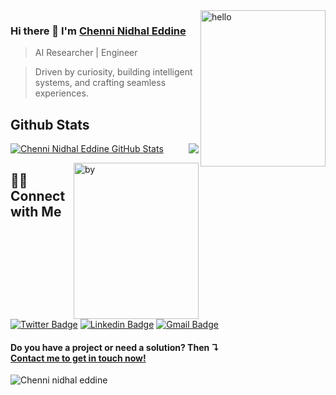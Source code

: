 <img align="right" src="https://i.ibb.co/BCSqNnk/hello.gif" alt="hello" border="0" width="200px" height="250px">

### Hi there 👋 I'm [Chenni Nidhal Eddine](https://nidhal-eddine-chenni.vercel.app/)
> AI Researcher | Engineer
 
> Driven by curiosity, building intelligent systems, and crafting seamless experiences.  


## Github Stats

<img align='right' src = "https://github-readme-stats.vercel.app/api/top-langs/?username=CHENNI-Nidhaleddine&layout=compact">

[![Chenni Nidhal Eddine GitHub Stats](https://github-readme-stats.vercel.app/api?username=CHENNI-Nidhaleddine&show_icons=true&count_private=true)](https://github.com/CHENNI-Nidhaleddine)

<img align='right' src="https://i.ibb.co/2kjd0zP/by.gif" alt="by" border="0" width="200px" height="250px"/>

## 🤝🏻 Connect with Me

[![Twitter Badge](https://img.shields.io/badge/-@NidhalEddineC-1ca0f1?style=flat-square&labelColor=1ca0f1&logo=twitter&logoColor=white&link=https://twitter.com/NidhaleddineC)](https://twitter.com/NidhaleddineC) [![Linkedin Badge](https://img.shields.io/badge/-ChenniNidhalEddine-blue?style=flat-square&logo=Linkedin&logoColor=white&link=https://www.linkedin.com/in/nidhaleddine-chenni/)](https://www.linkedin.com/in/nidhaleddine-chenni/) <!-- [![Medium Badge](https://img.shields.io/badge/-@mailharshkhatri-03a57a?style=flat-square&labelColor=000000&logo=Medium&link=https://medium.com/@mailharshkhatri/)](https://medium.com/harsh-kumar-khatri) -->[![Gmail Badge](https://img.shields.io/badge/-ne.chenni@gmail.com-c14438?style=flat-square&logo=Gmail&logoColor=white&link=mailto:ne.chenni@gmail.com)](mailto:ne.chenni@gmail.com)

<h4>Do you have a project or need a solution? Then ↴<br><a href="https://nidhal-eddine-chenni.vercel.app/#contact">Contact me to get in touch now!</a></h4>
<img src="https://komarev.com/ghpvc/?username=CHENNI-Nidhaleddine" alt="Chenni nidhal eddine" />


